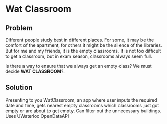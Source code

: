 # Wat Classroom

## Problem
Different people study best in different places. For some, it may be the comfort of the apartment, for others it might be the silence of the libraries. But for me and my friends, it is the empty classrooms. It is not too difficult to get a classroom, but in exam season, classrooms always seem full. 

Is there a way to ensure that we always get an empty class? We must decide **WAT CLASSROOM**?. 

## Solution
Presenting to you WatClassroom, an app where user inputs the required date and time, gets nearest empty classrooms which classrooms just got empty or are about to get empty. 
Can filter out the unnecessary buildings. 
Uses UWaterloo OpenDataAPI